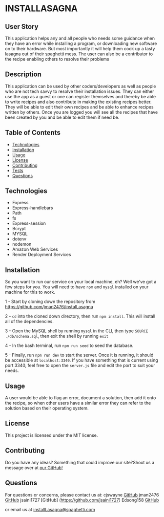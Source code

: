 # INSTALLASAGNA

## User Story

This application helps any and all people who needs some guidance when they have an error while installing a program, or downloading new software on to their hardware. But most importantly it will help them cook up a tasty lasagna out of their spaghetti mess. The user can also be a contributor to the recipe enabling others to resolve their problems


## Description

This application can be used by other coders/developers as well as people who are not tech savvy to resolve their installation issues. They can either use the app as a guest or one can register themselves and thereby be able to write recipes and also contribute in making the existing recipes better. They will be able to edit their own recipes and be able to enhance recipes written by others. Once you are logged you will see all the recipes that have been created by you and be able to edit them if need be.


## Table of Contents

- [Technologies](#technologies)
- [Installation](#installation)
- [Usage](#usage)
- [License](#license)
- [Contributing](#contributing)
- [Tests](#tests)
- [Questions](#questions)

## Technologies

- Express
- Express-handlebars
- Path
- fs
- Express-session
- Bcrypt
- MYSQL
- dotenv
- nodemon
- Amazon Web Services
- Render Deployment Services

## Installation

So you want to run our service on your local machine, eh? Well we've got a few steps for you. You will need to have ``npm`` and ``mysql`` installed on your machine for this to work.

1 - Start by cloning down the repository from https://github.com/jman2476/instalLasagna

2 - ``cd`` into the cloned down directory, then run ``npm install``. This will install all of the dependencies.

3 - Open the MySQL shell by running ``mysql`` in the CLI, then type `SOURCE ./db/schema.sql`, then exit the shell by running `exit`

4 - In the bash terminal, run `npm run seed` to seed the database.

5 - Finally, run `npm run dev` to start the server. Once it is running, it should be accessible at `localhost:3340`. If you have something that is current using port 3340, feel free to open the `server.js` file and edit the port to suit your needs.



## Usage

A user would be able to flag an error, document a solution, then add it onto the recipe, so when other users have a similar error they can refer to the solution based on their operating system.


## License

This project is licensed under the MIT license.

## Contributing

Do you have any ideas? Something that could improve our site?Shoot us a message over at [our GitHub!](https://github.com/jman2476/instalLasagna)

## Questions

For questions or concerns, please contact us at:
cjswayne [GitHub](https://github.com/cjswayne)
jman2476 [GitHub](https://github.com/jman2476)
jsaini1727 [GitHub] (https://github.com/jsaini1727)
Edsong158 [GitHub](https://github.com/Edsong158)

or email us at installLasagna@spaghetti.com
